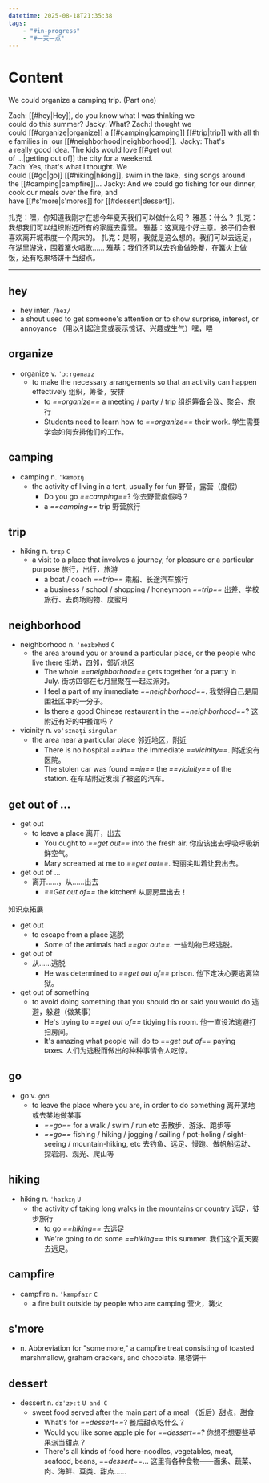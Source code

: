 ```yaml
---
datetime: 2025-08-18T21:35:38
tags:
    - "#in-progress"
    - "#一天一点"
---
```


# Content

We could organize a camping trip. (Part one)

Zach: [[#hey|Hey]], do you know what I was thinking we could do this summer?
Jacky: What?
Zach:I thought we could [[#organize|organize]] a [[#camping|camping]] [[#trip|trip]] with all the families in  our [[#neighborhood|neighborhood]]. 
Jacky: That's a really good idea. The kids would love [[#get out of …|getting out of]] the city for a weekend.
Zach: Yes, that's what l thought. We could [[#go|go]] [[#hiking|hiking]], swim in the lake,  sing songs around the [[#camping|campfire]]...
Jacky: And we could go fishing for our dinner, cook our meals over the fire, and have [[#s'more|s'mores]] for [[#dessert|dessert]].

扎克：嘿，你知道我刚才在想今年夏天我们可以做什么吗？
雅基：什么？
扎克：我想我们可以组织附近所有的家庭去露营。
雅基：这真是个好主意。孩子们会很喜欢离开城市度一个周末的。
扎克：是啊，我就是这么想的。我们可以去远足，在湖里游泳，围着篝火唱歌……
雅基：我们还可以去钓鱼做晚餐，在篝火上做饭，还有吃果塔饼干当甜点。

---

## hey

- hey inter. `/heɪ/`
- a shout used to get someone's attention or to show surprise, interest, or annoyance （用以引起注意或表示惊讶、兴趣或生气）嘿，喂

## organize

- organize v. `ˈɔːrgənaɪz`
    - to make the necessary arrangements so that an activity can happen effectively 组织，筹备，安排
        - to *==organize==* a meeting / party / trip 组织筹备会议、聚会、旅行
        - Students need to learn how to *==organize==* their work. 学生需要学会如何安排他们的工作。

## camping 

- camping n. `ˈkæmpɪŋ`
    - the activity of living in a tent, usually for fun 野营，露营（度假）
        - Do you go *==camping==*? 你去野营度假吗？
        - a *==camping==* trip 野营旅行

## trip

- hiking n. `trɪp` `C`
    - a visit to a place that involves a journey, for pleasure or a particular purpose 旅行，出行，旅游
        - a boat / coach *==trip==* 乘船、长途汽车旅行
        - a business / school / shopping / honeymoon *==trip==* 出差、学校旅行、去商场购物、度蜜月

## neighborhood

- neighborhood n. `ˈneɪbɚhʊd` `C`
    - the area around you or around a particular place, or the people who live there 街坊，四邻，邻近地区
        - The whole *==neighborhood==* gets together for a party in July. 街坊四邻在七月里聚在一起过派对。
        - I feel a part of my immediate *==neighborhood==*. 我觉得自己是周围社区中的一分子。
        - Is there a good Chinese restaurant in the *==neighborhood==*? 这附近有好的中餐馆吗？
- vicinity n. `vəˈsɪnəţi` `singular`
    - the area near a particular place 邻近地区，附近
        - There is no hospital *==in==* the immediate *==vicinity==*. 附近没有医院。
        - The stolen car was found *==in==* the *==vicinity==* of the station. 在车站附近发现了被盗的汽车。

## get out of …

- get out
    - to leave a place 离开，出去
        - You ought to *==get out==* into the fresh air. 你应该出去呼吸呼吸新鲜空气。
        - Mary screamed at me to *==get out==*. 玛丽尖叫着让我出去。
- get out of ...
    - 离开……，从……出去
        - *==Get out of==* the kitchen! 从厨房里出去！

知识点拓展

- get out
    - to escape from a place 逃脱
        - Some of the animals had *==got out==*. 一些动物已经逃脱。
- get out of 
    - 从……逃脱
        - He was determined to *==get out of==* prison. 他下定决心要逃离监狱。
- get out of something
    - to avoid doing something that you should do or said you would do 逃避，躲避（做某事）
        - He's trying to *==get out of==* tidying his room. 他一直设法逃避打扫房间。
        - It's amazing what people will do to *==get out of==* paying taxes. 人们为逃税而做出的种种事情令人吃惊。

## go

- go v. `goʊ`
    - to leave the place where you are, in order to do something 离开某地或去某地做某事
        - *==go==* for a walk / swim / run etc 去散步、游泳、跑步等
        - *==go==* fishing / hiking / jogging / sailing / pot-holing / sight-seeing / mountain-hiking, etc 去钓鱼、远足、慢跑、做帆船运动、探岩洞、观光、爬山等

## hiking

- hiking n. `ˈhaɪkɪŋ` `U`
    - the activity of taking long walks in the mountains or country 远足，徒步旅行
        - to go *==hiking==* 去远足
        - We're going to do some *==hiking==* this summer. 我们这个夏天要去远足。

## campfire

- campfire n. `ˈkæmpfaɪr` `C`
    - a fire built outside by people who are camping 营火，篝火

## s'more 

- n. Abbreviation for "some more," a campfire treat consisting of toasted marshmallow, graham crackers, and chocolate. 果塔饼干

## dessert 

- dessert n. `dɪˈzɝːt` `U and C`
    - sweet food served after the main part of a meal （饭后）甜点，甜食
        - What's for _==dessert==_? 餐后甜点吃什么？
        - Would you like some apple pie for _==dessert==_? 你想不想要些苹果派当甜点？
        - There's all kinds of food here-noodles, vegetables, meat, seafood, beans, *==dessert==*... 这里有各种食物——面条、蔬菜、肉、海鲜、豆类、甜点……
